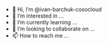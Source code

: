 - 👋 Hi, I’m @ivan-barchuk-cosocloud
- 👀 I’m interested in ...
- 🌱 I’m currently learning ...
- 💞️ I’m looking to collaborate on ...
- 📫 How to reach me ...

<!---
ivan-barchuk-cosocloud/ivan-barchuk-cosocloud is a ✨ special ✨ repository because its `README.md` (this file) appears on your GitHub profile.
You can click the Preview link to take a look at your changes.
--->
